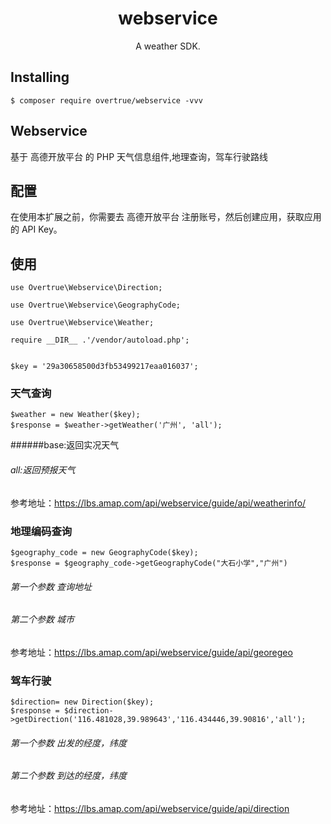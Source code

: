 <h1 align="center"> webservice </h1>

<p align="center"> A weather SDK.</p>


## Installing

```shell
$ composer require overtrue/webservice -vvv
```

## Webservice

基于 高德开放平台 的 PHP 天气信息组件,地理查询，驾车行驶路线

## 配置

在使用本扩展之前，你需要去 高德开放平台 注册账号，然后创建应用，获取应用的 API Key。

## 使用
```
use Overtrue\Webservice\Direction;

use Overtrue\Webservice\GeographyCode;

use Overtrue\Webservice\Weather;

require __DIR__ .'/vendor/autoload.php';


$key = '29a30658500d3fb53499217eaa016037';
```
### 天气查询
```
$weather = new Weather($key);
$response = $weather->getWeather('广州', 'all');
```
######base:返回实况天气

###### all:返回预报天气

参考地址：https://lbs.amap.com/api/webservice/guide/api/weatherinfo/

### 地理编码查询

```
$geography_code = new GeographyCode($key);
$response = $geography_code->getGeographyCode("大石小学","广州")
```
###### 第一个参数 查询地址 
###### 第二个参数 城市

参考地址：https://lbs.amap.com/api/webservice/guide/api/georegeo

### 驾车行驶
```
$direction= new Direction($key);
$response = $direction->getDirection('116.481028,39.989643','116.434446,39.90816','all');
```
###### 第一个参数 出发的经度，纬度 
###### 第二个参数 到达的经度，纬度 

参考地址：https://lbs.amap.com/api/webservice/guide/api/direction
